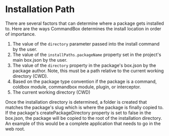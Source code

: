 # Installation Path

There are several factors that can determine where a package gets installed to.  Here are the ways CommandBox determines the install location in order of importance.

1. The value of the `directory` parameter passed into the install command by the user.
2. The value of the `installPaths.packageName` property set in the project's main box.json by the user.
3. The value of the `directory` property in the package's box.json by the package author. Note, this must be a path relative to the current working directory (CWD).
4. Based on the package type convention if the package is a command, coldbox module, commandbox module, plugin, or interceptor.
5. The current working directory (CWD)

Once the installation directory is determined, a folder is created that matches the package's slug which is where the package is finally copied to.  If the package's createPackageDirectory property is set to false in the box.json, the package will be copied to the root of the installation directory.  An example of this would be a complete application that needs to go in the web root.

